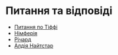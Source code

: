 # Питання та відповіді

* [Питання по Тіффі](Tiff.md)
* [Німферія](Nimf.md)
* [Річард](Richard.md)
* [Алдія Найтстар](Aldie.md)

